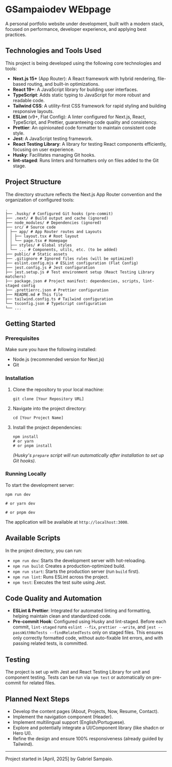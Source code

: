 # GSampaiodev WEbpage

A personal portfolio website under development, built with a modern stack, focused on performance, developer experience,
and applying best practices.

## Technologies and Tools Used

This project is being developed using the following core technologies and tools:

- **Next.js 15+** (App Router): A React framework with hybrid rendering, file-based routing, and built-in optimizations.
- **React 19+**: A JavaScript library for building user interfaces.
- **TypeScript**: Adds static typing to JavaScript for more robust and readable code.
- **Tailwind CSS**: A utility-first CSS framework for rapid styling and building responsive layouts.
- **ESLint** (v9+, Flat Config): A linter configured for Next.js, React, TypeScript, and Prettier, guaranteeing code
  quality and consistency.
- **Prettier**: An opinionated code formatter to maintain consistent code style.
- **Jest**: A JavaScript testing framework.
- **React Testing Library**: A library for testing React components efficiently, focusing on user experience.
- **Husky**: Facilitates managing Git hooks.
- **lint-staged**: Runs linters and formatters only on files added to the Git stage.

## Project Structure

The directory structure reflects the Next.js App Router convention and the organization of configured tools:

```
.
├── .husky/ # Configured Git hooks (pre-commit)
├── .next/ # Build output and cache (ignored)
├── node_modules/ # Dependencies (ignored)
├── src/ # Source code
│ ├── app/ # App Router routes and Layouts
│ │ ├── layout.tsx # Root layout
│ │ └── page.tsx # Homepage
│ ├── styles/ # Global styles
│ └── ... # Components, utils, etc. (to be added)
├── public/ # Static assets
├── .gitignore # Ignored files rules (will be optimized)
├── eslint.config.mjs # ESLint configuration (Flat Config)
├── jest.config.js # Jest configuration
├── jest.setup.js # Test environment setup (React Testing Library matchers)
├── package.json # Project manifest: dependencies, scripts, lint-staged config
├── .prettierrc.json # Prettier configuration
├── README.md # This file
├── tailwind.config.ts # Tailwind configuration
└── tsconfig.json # TypeScript configuration
└── ...
```

## Getting Started

### Prerequisites

Make sure you have the following installed:

- Node.js (recommended version for Next.js)
- Git

### Installation

1. Clone the repository to your local machine:
   ```
   git clone [Your Repository URL]
   ```
2. Navigate into the project directory:
   ```
   cd [Your Project Name]
   ```
3. Install the project dependencies:
   ```
   npm install
   # or yarn
   # or pnpm install
   ```
   _(Husky's `prepare` script will run automatically after installation to set up Git hooks)._

### Running Locally

To start the development server:

```
npm run dev

# or yarn dev

# or pnpm dev

```

The application will be available at `http://localhost:3000`.

## Available Scripts

In the project directory, you can run:

- `npm run dev`: Starts the development server with hot-reloading.
- `npm run build`: Creates a production-optimized build.
- `npm run start`: Starts the production server (run `build` first).
- `npm run lint`: Runs ESLint across the project.
- `npm test`: Executes the test suite using Jest.

## Code Quality and Automation

- **ESLint & Prettier**: Integrated for automated linting and formatting, helping maintain clean and standardized code.
- **Pre-commit Hook**: Configured using Husky and lint-staged. Before each commit, `lint-staged`
  runs `eslint --fix`, `prettier --write`, and `jest --passWithNoTests --findRelatedTests` only on staged files. This
  ensures only correctly formatted code, without auto-fixable lint errors, and with passing related tests, is committed.

## Testing

The project is set up with Jest and React Testing Library for unit and component testing. Tests can be run
via `npm test` or automatically on pre-commit for related files.

## Planned Next Steps

- Develop the content pages (About, Projects, Now, Resume, Contact).
- Implement the navigation component (Header).
- Implement multilingual support (English/Portuguese).
- Explore and potentially integrate a UI/Component library (like shadcn or Hero UI).
- Refine the design and ensure 100% responsiveness (already guided by Tailwind).

---

Project started in [April, 2025] by Gabriel Sampaio.
